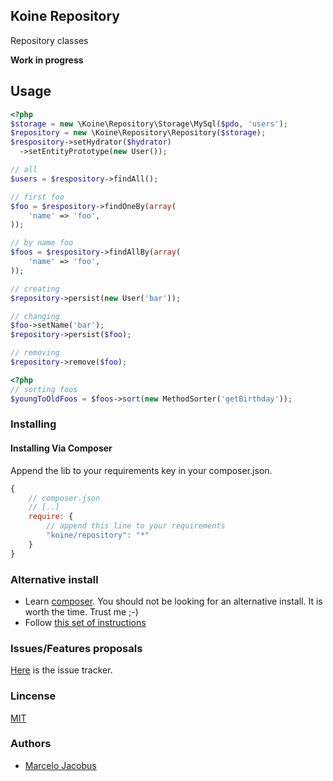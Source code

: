 Koine Repository
-----------------

Repository classes

**Work in progress**


## Usage


```php
<?php
$storage = new \Koine\Repository\Storage\MySql($pdo, 'users');
$repository = new \Koine\Repository\Repository($storage);
$respository->setHydrator($hydrator)
  ->setEntityPrototype(new User());

// all
$users = $respository->findAll();

// first foo
$foo = $respository->findOneBy(array(
    'name' => 'foo',
));

// by name foo
$foos = $respository->findAllBy(array(
    'name' => 'foo',
));

// creating
$repository->persist(new User('bar'));

// changing
$foo->setName('bar');
$repository->persist($foo);

// removing
$repository->remove($foo);
```

```php
<?php
// sorting foos
$youngToOldFoos = $foos->sort(new MethodSorter('getBirthday'));
```

### Installing

#### Installing Via Composer
Append the lib to your requirements key in your composer.json.

```javascript
{
    // composer.json
    // [..]
    require: {
        // append this line to your requirements
        "koine/repository": "*"
    }
}
```

### Alternative install
- Learn [composer](https://getcomposer.org). You should not be looking for an alternative install. It is worth the time. Trust me ;-)
- Follow [this set of instructions](#installing-via-composer)

### Issues/Features proposals

[Here](https://github.com/koinephp/Repository/issues) is the issue tracker.

### Lincense
[MIT](MIT-LICENSE)

### Authors

- [Marcelo Jacobus](https://github.com/mjacobus)
